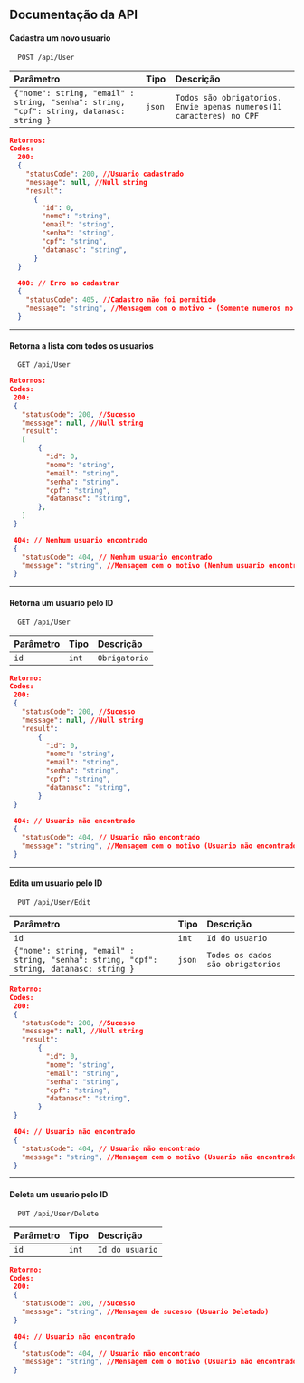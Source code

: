 
## Documentação da API

#### Cadastra um novo usuario

```http
  POST /api/User
```

| Parâmetro   | Tipo       | Descrição
| :---------- | :--------- | :---------
| `{"nome": string, "email" : string, "senha": string, "cpf": string, datanasc: string }` | `json ` | `Todos são obrigatorios. Envie apenas numeros(11 caracteres) no CPF`

```json
Retornos:
Codes:
  200: 
  {
    "statusCode": 200, //Usuario cadastrado
    "message": null, //Null string
    "result": 
      {
        "id": 0,
        "nome": "string",
        "email": "string",
        "senha": "string",
        "cpf": "string",
        "datanasc": "string",
      }
  }

  400: // Erro ao cadastrar
  {
    "statusCode": 405, //Cadastro não foi permitido
    "message": "string", //Mensagem com o motivo - (Somente numeros no CPF | CPF Inválido | CPF Em uso | Email Em uso | Email inválido)
  }
 ```
----
 #### Retorna a lista com todos os usuarios

```http
  GET /api/User
```
 ```json
Retornos:
Codes:
  200: 
  {
    "statusCode": 200, //Sucesso
    "message": null, //Null string
    "result":
    [
        {
          "id": 0,
          "nome": "string",
          "email": "string",
          "senha": "string",
          "cpf": "string",
          "datanasc": "string",
        },
    ] 
  }

  404: // Nenhum usuario encontrado
  {
    "statusCode": 404, // Nenhum usuario encontrado
    "message": "string", //Mensagem com o motivo (Nenhum usuario encontrado)
  }
 ```
----
  #### Retorna um usuario pelo ID

```http
  GET /api/User
```
| Parâmetro   | Tipo       | Descrição
| :---------- | :--------- | :---------
|  `id` | `int` | `Obrigatorio`

 ```json
Retorno:
Codes:
  200: 
  {
    "statusCode": 200, //Sucesso
    "message": null, //Null string
    "result":
        {
          "id": 0,
          "nome": "string",
          "email": "string",
          "senha": "string",
          "cpf": "string",
          "datanasc": "string",
        }
  }

  404: // Usuario não encontrado
  {
    "statusCode": 404, // Usuario não encontrado
    "message": "string", //Mensagem com o motivo (Usuario não encontrado)
  }
 ```
---
   #### Edita um usuario pelo ID

```http
  PUT /api/User/Edit
```
| Parâmetro   | Tipo       | Descrição
| :---------- | :--------- | :---------
|  `id` | `int` | `Id do usuario`
| `{"nome": string, "email" : string, "senha": string, "cpf": string, datanasc: string }`| `json`| `Todos os dados são obrigatorios`

 ```json
Retorno:
Codes:
  200: 
  {
    "statusCode": 200, //Sucesso
    "message": null, //Null string
    "result":
        {
          "id": 0,
          "nome": "string",
          "email": "string",
          "senha": "string",
          "cpf": "string",
          "datanasc": "string",
        }
  }

  404: // Usuario não encontrado
  {
    "statusCode": 404, // Usuario não encontrado
    "message": "string", //Mensagem com o motivo (Usuario não encontrado)
  }
 ```
----
  #### Deleta um usuario pelo ID

```http
  PUT /api/User/Delete
```
| Parâmetro   | Tipo       | Descrição
| :---------- | :--------- | :---------
|  `id` | `int` | `Id do usuario`

 ```json
Retorno:
Codes:
  200: 
  {
    "statusCode": 200, //Sucesso
    "message": "string", //Mensagem de sucesso (Usuario Deletado)
  }

  404: // Usuario não encontrado
  {
    "statusCode": 404, // Usuario não encontrado
    "message": "string", //Mensagem com o motivo (Usuario não encontrado)
  }
 ```
